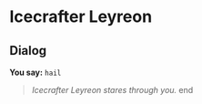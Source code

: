 # Icecrafter Leyreon
## Dialog

**You say:** `hail`



>*Icecrafter Leyreon stares through you.*
end
